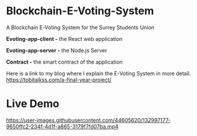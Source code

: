# Blockchain-E-Voting-System
A Blockchain E-Voting System for the Surrey Students Union

**Evoting-app-client -** the React web application

**Evoting-app-server -** the Node.js Server

**Contract -** the smart contract of the application

Here is a link to my blog where I explain the E-Voting System in more detail. 
https://tobitalkss.com/a-final-year-project/

# Live Demo


https://user-images.githubusercontent.com/44605620/132997177-9650ffc2-234f-4d1f-a865-3179f7fd07ba.mp4


